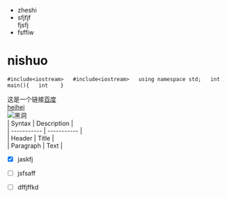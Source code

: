 - zheshi
- sfjfjf     
fjsfj    
- fsffiw  
# nishuo  
``#include<iostream>  
   #include<iostream>  
   using namespace std;  
   int main(){  
       int   
   }``  
     

这是一个链接[百度](https://www.baidu.com/)  
[heihei](https://www.luogu.com.cn/)  
![黑洞](https://tse1-mm.cn.bing.net/th/id/OIP-C.mnuUmDYHlKRhZZv6KufXtAHaEo?w=272&h=180&c=7&r=0&o=5&dpr=1.5&pid=1.7)   
	| Syntax      | Description |  
| ----------- | ----------- |  
| Header      | Title       |  
| Paragraph   | Text        |   
- [x] jaskfj  
- [ ] jsfsaff
- [ ] dffjffkd


